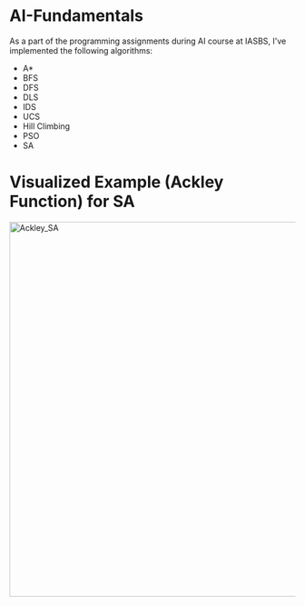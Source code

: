 # AI-Fundamentals
As a part of the programming assignments during AI course at IASBS, I've implemented the following algorithms:
- A*
- BFS
- DFS
- DLS
- IDS
- UCS
- Hill Climbing
- PSO
- SA

# Visualized Example (Ackley Function) for SA
<img width="1280" height="660" alt="Ackley_SA" src="https://github.com/user-attachments/assets/2d2e28a4-38d5-4168-b4c7-8e1f1c6071f3" />
